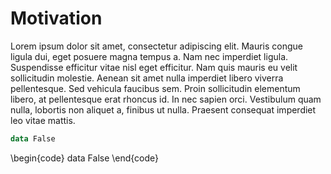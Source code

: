 # Motivation

Lorem ipsum dolor sit amet, consectetur adipiscing elit. Mauris congue ligula dui, eget posuere magna tempus a. Nam nec imperdiet ligula. Suspendisse efficitur vitae nisl eget efficitur. Nam quis mauris eu velit sollicitudin molestie. Aenean sit amet nulla imperdiet libero viverra pellentesque. Sed vehicula faucibus sem. Proin sollicitudin elementum libero, at pellentesque erat rhoncus id. In nec sapien orci. Vestibulum quam nulla, lobortis non aliquet a, finibus ut nulla. Praesent consequat imperdiet leo vitae mattis.

```agda
data False
```

\begin{code}
data False
\end{code}
